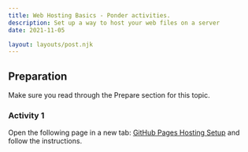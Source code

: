 ```yaml
---
title: Web Hosting Basics - Ponder activities.
description: Set up a way to host your web files on a server
date: 2021-11-05

layout: layouts/post.njk
---
```


## Preparation

Make sure you read through the Prepare section for this topic. 

### Activity 1

Open the following page in a new tab: <a href="https://byui-wdd.github.io/wdd130/activities/w02-hosting-setup.html">GitHub Pages Hosting Setup</a> and follow the instructions.
